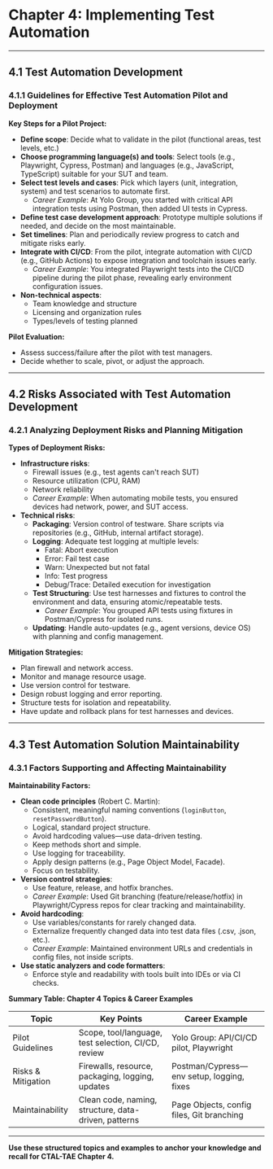 # Chapter 4: Implementing Test Automation

---

## 4.1 Test Automation Development

### **4.1.1 Guidelines for Effective Test Automation Pilot and Deployment**

**Key Steps for a Pilot Project:**
- **Define scope**: Decide what to validate in the pilot (functional areas, test levels, etc.)
- **Choose programming language(s) and tools**: Select tools (e.g., Playwright, Cypress, Postman) and languages (e.g., JavaScript, TypeScript) suitable for your SUT and team.
- **Select test levels and cases**: Pick which layers (unit, integration, system) and test scenarios to automate first.
    - *Career Example*: At Yolo Group, you started with critical API integration tests using Postman, then added UI tests in Cypress.
- **Define test case development approach**: Prototype multiple solutions if needed, and decide on the most maintainable.
- **Set timelines**: Plan and periodically review progress to catch and mitigate risks early.
- **Integrate with CI/CD**: From the pilot, integrate automation with CI/CD (e.g., GitHub Actions) to expose integration and toolchain issues early.
    - *Career Example*: You integrated Playwright tests into the CI/CD pipeline during the pilot phase, revealing early environment configuration issues.
- **Non-technical aspects**:
    - Team knowledge and structure
    - Licensing and organization rules
    - Types/levels of testing planned

**Pilot Evaluation:**
- Assess success/failure after the pilot with test managers.
- Decide whether to scale, pivot, or adjust the approach.

---

## 4.2 Risks Associated with Test Automation Development

### **4.2.1 Analyzing Deployment Risks and Planning Mitigation**

**Types of Deployment Risks:**
- **Infrastructure risks**:
    - Firewall issues (e.g., test agents can't reach SUT)
    - Resource utilization (CPU, RAM)
    - Network reliability
    - *Career Example*: When automating mobile tests, you ensured devices had network, power, and SUT access.
- **Technical risks**:
    - **Packaging**: Version control of testware. Share scripts via repositories (e.g., GitHub, internal artifact storage).
    - **Logging**: Adequate test logging at multiple levels:
        - Fatal: Abort execution
        - Error: Fail test case
        - Warn: Unexpected but not fatal
        - Info: Test progress
        - Debug/Trace: Detailed execution for investigation
    - **Test Structuring**: Use test harnesses and fixtures to control the environment and data, ensuring atomic/repeatable tests.
        - *Career Example*: You grouped API tests using fixtures in Postman/Cypress for isolated runs.
    - **Updating**: Handle auto-updates (e.g., agent versions, device OS) with planning and config management.

**Mitigation Strategies:**
- Plan firewall and network access.
- Monitor and manage resource usage.
- Use version control for testware.
- Design robust logging and error reporting.
- Structure tests for isolation and repeatability.
- Have update and rollback plans for test harnesses and devices.

---

## 4.3 Test Automation Solution Maintainability

### **4.3.1 Factors Supporting and Affecting Maintainability**

**Maintainability Factors:**
- **Clean code principles** (Robert C. Martin):
    - Consistent, meaningful naming conventions (`loginButton`, `resetPasswordButton`).
    - Logical, standard project structure.
    - Avoid hardcoding values—use data-driven testing.
    - Keep methods short and simple.
    - Use logging for traceability.
    - Apply design patterns (e.g., Page Object Model, Facade).
    - Focus on testability.
- **Version control strategies**:
    - Use feature, release, and hotfix branches.
    - *Career Example*: Used Git branching (feature/release/hotfix) in Playwright/Cypress repos for clear tracking and maintainability.
- **Avoid hardcoding**:
    - Use variables/constants for rarely changed data.
    - Externalize frequently changed data into test data files (.csv, .json, etc.).
    - *Career Example*: Maintained environment URLs and credentials in config files, not inside scripts.
- **Use static analyzers and code formatters**:
    - Enforce style and readability with tools built into IDEs or via CI checks.

**Summary Table: Chapter 4 Topics & Career Examples**

| Topic                | Key Points                                               | Career Example                            |
|----------------------|---------------------------------------------------------|-------------------------------------------|
| Pilot Guidelines     | Scope, tool/language, test selection, CI/CD, review     | Yolo Group: API/CI/CD pilot, Playwright   |
| Risks & Mitigation   | Firewalls, resource, packaging, logging, updates        | Postman/Cypress—env setup, logging, fixes |
| Maintainability      | Clean code, naming, structure, data-driven, patterns    | Page Objects, config files, Git branching |

---
**Use these structured topics and examples to anchor your knowledge and recall for CTAL-TAE Chapter 4.**